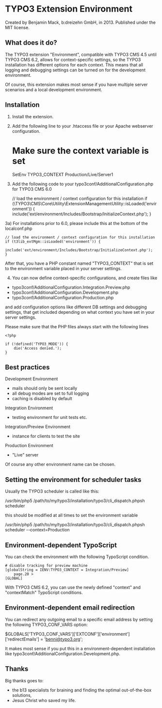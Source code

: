 TYPO3 Extension Environment
===========================

Created by Benjamin Mack, b:dreizehn GmbH, in 2013.
Published under the MIT license.

What does it do?
----------------

The TYPO3 extension "Environment", compatible with TYPO3 CMS 4.5 until
TYPO3 CMS 6.2, allows for context-specific settings, so the TYPO3
installation has different options for each context. This means that all
logging and debugging settings can be turned on for the development
environment.

Of course, this extension makes most sense if you have multiple server scenarios and a local development environment.


Installation
------------

1) Install the extension.

2) Add the following line to your .htaccess file or your Apache webserver
configuration.

	# Make sure the context variable is set
	SetEnv TYPO3_CONTEXT Production/Live/Server1


3) Add the following code to your typo3conf/AdditionalConfiguration.php for
TYPO3 CMS 6.0

	// load the environment / context configuration for this installation
	if (\TYPO3\CMS\Core\Utility\ExtensionManagementUtility::isLoaded('environment')) {
		include('ext/environment/Includes/Bootstrap/InitializeContext.php');
	}

3a) For installations prior to 6.0, please include this at the bottom of the localconf.php

	// load the environment / context configuration for this installation
	if (t3lib_extMgm::isLoaded('environment')) {
		include('ext/environment/Includes/Bootstrap/InitializeContext.php');
	}

After that, you have a PHP constant named "TYPO3_CONTEXT" that
is set to the environment variable placed in your server settings.

4) You can now define context-specific configurations, and create files like

 * typo3conf/AdditionalConfiguration.Integration.Preview.php
 * typo3conf/AdditionalConfiguration.Development.php
 * typo3conf/AdditionalConfiguration.Production.php

and add configuration options like different DB settings and debugging
settings, that get included depending on what context you have set in your
server settings.

Please make sure that the PHP files always start with the following lines

	<?php
	
	if (!defined('TYPO3_MODE')) {
		die('Access denied.');
	}


Best practices
--------------

Development Environment

 * mails should only be sent locally
 * all debug modes are set to full logging
 * caching is disabled by default

Integration Environment

 * testing environment for unit tests etc.

Integration/Preview Environment

 * instance for clients to test the site

Production Environment
 * "Live" server


Of course any other environment name can be chosen.


Setting the environment for scheduler tasks
-------------------------------------------

Usually the TYPO3 scheduler is called like this:

/usr/bin/php5 /path/to/my/typo3/installation/typo3/cli_dispatch.phpsh scheduler

this should be modified at all times to set the environment variable

/usr/bin/php5 /path/to/my/typo3/installation/typo3/cli_dispatch.phpsh scheduler --context=Production


Environment-dependent TypoScript
--------------------------------
You can check the environment with the following TypoScript condition.

	# disable tracking for preview machine
	[globalString = IENV:TYPO3_CONTEXT = Integration/Preview]
		page.20 >
	[GLOBAL]

With TYPO3 CMS 6.2, you can use the newly defined "context" and "contextMatch" TypoScript conditions.


Environment-dependent email redirection
---------------------------------------
You can redirect any outgoing email to a specific email address by setting the
following TYPO3_CONF_VARS option:

$GLOBALS['TYPO3_CONF_VARS']['EXTCONF']['environment']['redirectEmails'] = 'benni@typo3.org';

It makes most sense if you put this in a environment-dependent installation like
typo3conf/AdditionalConfiguration.Development.php.


Thanks
------

Big thanks goes to:

 * the b13 specialists for braining and finding the optimal out-of-the-box solutions,
 * Jesus Christ who saved my life.